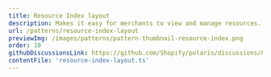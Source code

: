 ```yaml
---
title: Resource Index layout
description: Makes it easy for merchants to view and manage resources.
url: /patterns/resource-index-layout
previewImg: /images/patterns/pattern-thumbnail-resource-index.png
order: 10
githubDiscussionsLink: https://github.com/Shopify/polaris/discussions/8215
contentFile: 'resource-index-layout.ts'
---
```

